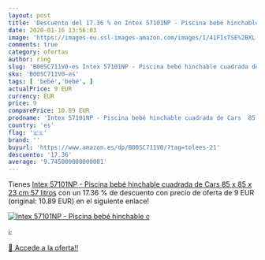```yaml
---
layout: post
title: 'Descuento del 17.36 % en Intex 57101NP - Piscina bebé hinchable c'
date: 2020-01-16 13:56:03
image: 'https://images-eu.ssl-images-amazon.com/images/I/41FIsTSE%2BXL._SL200_.jpg'
comments: true
category: ofertas
author: ring
slug: 'B00SC711V0-es Intex 57101NP - Piscina bebé hinchable cuadrada de Cars 85...'
sku: 'B00SC711V0-es'
tags: [ 'bebé','bebé', ]
actualPrice: 9 EUR
currency: EUR
price: 9
comparePrice: 10.89 EUR
prodname: 'Intex 57101NP - Piscina bebé hinchable cuadrada de Cars  85 x 85 x 23 cm  57 litros'
country: 'es'
flag: '🇪🇸'
brand: ''
buyurl: 'https://www.amazon.es/dp/B00SC711V0/?tag=tolees-21'
descuento: '17.36'
average: '9.745000000000001'
---
```


Tienes [Intex 57101NP - Piscina bebé hinchable cuadrada de Cars  85 x 85 x 23 cm  57 litros](https://www.amazon.es/dp/B00SC711V0/?tag=tolees-21) con un 17.36 % de descuento con precio de oferta de 9 EUR (original: 10.89 EUR) en el siguiente enlace!

[![Intex 57101NP - Piscina bebé hinchable c](https://images-eu.ssl-images-amazon.com/images/I/41FIsTSE%2BXL._SL200_.jpg)](https://www.amazon.es/dp/B00SC711V0/?tag=tolees-21)

ℹ️:


[🛒 Accede a la oferta!!](https://www.amazon.es/dp/B00SC711V0/?tag=tolees-21)
